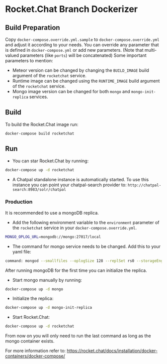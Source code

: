 # Rocket.Chat Branch Dockerizer

## Build Preparation

  Copy `docker-compose.override.yml.sample` to `docker-compose.override.yml` and adjust it according to your needs.
  You can override any parameter that is defined in `docker-compose.yml` or add new parameters.
  (Note that multi-valued parameters (like `ports`) will be concatenated)
  Some important parameters to mention:
  * Meteor version can be changed by changing the `BUILD_IMAGE` build argument of the `rocketchat` service. 
  * Runtime image can be changed using the `RUNTIME_IMAGE` build argument of the `rocketchat` service. 
  * Mongo image version can be changed for both `mongo` and `mongo-init-replica` services. 

## Build

  To build the Rocket.Chat image run: 
  ```
  docker-compose build rocketchat
  ```

## Run
  * You can star Rocket.Chat by running:
  ```bash
  docker-compose up -d rocketchat
  ```
  * A Chatpal standalone instance is automatically started.
  To use this instance you can point your chatpal-search provider to: `http://chatpal-search:8983/solr/chatpal`

### Production
  It is recommended to use a mongoDB replica.
  * Add the following environment variable to the `environment` parameter of the `rocketchat` service in your `docker-compose.override.yml`.
  ```bash
  MONGO_OPLOG_URL=mongodb://mongo:27017/local
  ```
  * The command for mongo service needs to be changed. Add this to your yaml file:
  ```bash
  command: mongod --smallfiles --oplogSize 128 --replSet rs0 --storageEngine=mmapv1
  ```
  After running mongoDB for the first time you can initialize the replica.
  * Start mongo manually by running: 
  ```bash
  docker-compose up -d mongo
  ```
  * Initialize the replica: 
  ```bash
  docker-compose up -d mongo-init-replica
  ```
  * Start Rocket.Chat: 
  ```bash
  docker-compose up -d rocketchat
  ```
  From now on you will only need to run the last command as long as the mongo container exists.
  
For more information refer to: https://rocket.chat/docs/installation/docker-containers/docker-compose/
